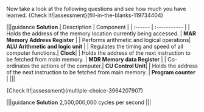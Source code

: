 Now take a look at the following questions and see how much you have learned.
{Check It!|assessment}(fill-in-the-blanks-119734404)

|||guidance
**Solution**
| Description | Component |
| :------ | :----------- |
| Holds the address of the memory location currently being accessed. | **MAR Memory Address Register** |
| Performs arithmetic and logical operations| **ALU Arithmetic and logic unit** |
| Regulates the timing and speed of all computer functions.| **Clock**|
| Holds the address of the next instruction to be fetched from main memory.  | **MDR Memory data Register** |
| Co-ordinates the actions of the computer.| **CU Control Unit**|
| Holds the address of the next instruction to be fetched from main memory. | **Program counter** |
|||

{Check It!|assessment}(multiple-choice-3964207907)

|||guidance
**Solution**
2,500,000,000 cycles per second
|||